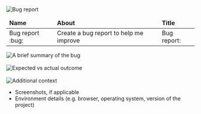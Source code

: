 <img src="https://readme-typing-svg.demolab.com?font=Poppins&weight=700&size=25&duration=1&pause=1&color=EB008B&center=true&vCenter=true&repeat=false&width=150&height=25&lines=BUG REPORT" alt="Bug report" />

<br/>

<table align="left">
    <thead>
        <tr>
            <td> <b> Name </b> </td>
            <td> <b> About </b> </td>
            <td> <b> Title </b> </td>
        </tr>
    </thead>
    <tbody>
        <tr>
            <td> Bug report :bug: </td>
            <td> Create a bug report to help me improve </td>
            <td> Bug report: </td>
        </tr>
    </tbody>
</table>

<br/>
<br/>
<br/>
<br/>
<br/>

<img src="https://readme-typing-svg.demolab.com?font=Poppins&weight=600&size=19&duration=1&pause=1&color=00B8B5&center=true&vCenter=true&repeat=false&width=265&height=19&lines=A brief summary of the bug" alt="A brief summary of the bug" />

<!-- A precise and clear explanation of what the bug is. -->

<br/>
<br/>

<img src="https://readme-typing-svg.demolab.com?font=Poppins&weight=600&size=19&duration=1&pause=1&color=00B8B5&center=true&vCenter=true&repeat=false&width=270&height=19&lines=Expected vs actual outcome" alt="Expected vs actual outcome" />

<!-- A precise and clear description of the expected outcome and the actual outcome observed. -->

<br/>
<br/>

<img src="https://readme-typing-svg.demolab.com?font=Poppins&weight=600&size=19&duration=1&pause=1&color=00B8B5&center=true&vCenter=true&repeat=false&width=175&height=19&lines=Additional context" alt="Additional context" />

- Screenshots, if applicable
- Environment details (e.g. browser, operating system, version of the project)